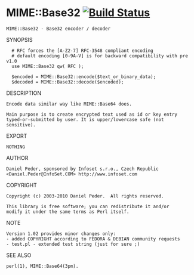 # MIME::Base32 [![Build Status](https://travis-ci.org/genio/p5-mime-base32.svg?branch=master)](https://travis-ci.org/genio/p5-mime-base32)

    MIME::Base32 - Base32 encoder / decoder

SYNOPSIS

      # RFC forces the [A-Z2-7] RFC-3548 compliant encoding
      # default encoding [0-9A-V] is for backward compatibility with pre v1.0
      use MIME::Base32 qw( RFC );

      $encoded = MIME::Base32::encode($text_or_binary_data);
      $decoded = MIME::Base32::decode($encoded);

DESCRIPTION

    Encode data similar way like MIME::Base64 does.

    Main purpose is to create encrypted text used as id or key entry
    typed-or-submitted by user. It is upper/lowercase safe (not sensitive).

EXPORT

    NOTHING

AUTHOR

    Daniel Peder, sponsored by Infoset s.r.o., Czech Republic
    <Daniel.Peder@InfoSet.COM> http://www.infoset.com

COPYRIGHT

    Copyright (c) 2003-2010 Daniel Peder.  All rights reserved.

    This library is free software; you can redistribute it and/or
    modify it under the same terms as Perl itself.

NOTE

    Version 1.02 provides minor changes only:
    - added COPYRIGHT according to FEDORA & DEBIAN community requests
    - test.pl - extended test string (just for sure ;)

SEE ALSO

    perl(1), MIME::Base64(3pm).
